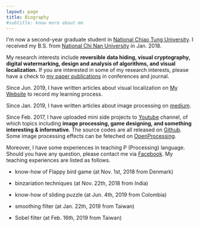 ```yaml
---
layout: page
title: Biography
#subtitle: know more about me
---
```


I'm now a second-year graduate student in [National Chiao Tung University](https://www.nctu.edu.tw/). I received my B.S. from [National Chi Nan University](https://www.ncnu.edu.tw/ncnuweb/) in Jan. 2018.

My research interests include **reversible data hiding, visual cryptography, digital watermarking, design and analysis of algorithms, and visual localization.** If you are interested in some of my research interests, please have a check to [my paper publications](https://hbyacademic.github.io/HBY/publications/) in conferences and journal.

Since Jun. 2019, I have written articles about visual localization on [My Website](https://hbyacademic.github.io/HBY/) to record my learning process. 

Since Jan. 2019, I have written articles about image processing on [medium](https://medium.com/@hbyacademic).

Since Feb. 2017, I have uploaded mini side projects to [Youtube](https://www.youtube.com/channel/UCmVQun_KSwvPnRBDWSX8gRw/featured) channel, of which topics including **image processing, game designing, and something interesting & informative**. The source codes are all released on [Github](https://github.com/hbyacademic). Some image processing effects can be feteched on [OpenProcessing](https://www.openprocessing.org/user/183031#sketches).

Moreover, I have some experiences in teaching P (Processing) language. Should you have any question, please contact me via [Facebook](https://www.facebook.com/HBY.academic). My teaching experiences are listed as follows.  
   - know-how of Flappy bird game (at Nov. 1st, 2018 from Denmark)
   
   - binzariation techniques (at Nov. 22th, 2018 from India)
   
   - know-how of sliding puzzle (at Jun. 4th, 2019 from Colombia) 
   
   - smoothing filter (at Jan. 22th, 2019 from Taiwan)
   
   - Sobel filter (at Feb. 16th, 2019 from Taiwan)
